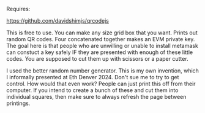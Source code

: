 Requires:

https://github.com/davidshimjs/qrcodejs

This is free to use. You can make any size grid box that you want. Prints out random QR codes. Four concatenated together makes an EVM private key.
The goal here is that people who are unwilling or unable to install metamask can constuct a key safely IF they are presented with enough of these little
codes. You are supposed to cut them up with scissors or a paper cutter.

I used the better random number generator. This is my own invention, which I informally presented at Eth Denver 2024. Don't sue me to try to get control. 
How would that even work? People can just print this off from their computer. If you intend to create a bunch of these and cut them into individual squares,
then make sure to always refresh the page between printings.
